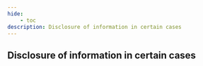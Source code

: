 ```yaml
---
hide:
    - toc
description: Disclosure of information in certain cases
---
```


## Disclosure of information in certain cases
